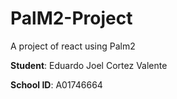 # PalM2-Project
A project of react using Palm2

**Student**: Eduardo Joel Cortez Valente

**School ID**: A01746664
